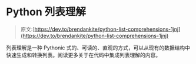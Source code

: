 # Python 列表理解

> 原文:[https://dev.to/brendankite/python-list-comprehensions-1jnj](https://dev.to/brendankite/python-list-comprehensions-1jnj)

列表理解是一种 Pythonic 式的、可读的、直观的方式，可以从现有的数据结构中快速生成和转换列表。阅读更多关于在代码中集成列表理解的内容。
